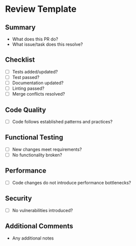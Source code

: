 # Review Template

## Summary

- What does this PR do?
- What issue/task does this resolve?

## Checklist

- [ ] Tests added/updated?
- [ ] Test passed?
- [ ] Documentation updated?
- [ ] Linting passed?
- [ ] Merge conflicts resolved?

## Code Quality

- [ ] Code follows established patterns and practices?

## Functional Testing

- [ ] New changes meet requirements?
- [ ] No functionality broken?

## Performance

- [ ] Code changes do not introduce performance bottlenecks?

## Security

- [ ] No vulnerabilities introduced?

## Additional Comments

- Any additional notes
